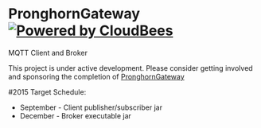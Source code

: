 # PronghornGateway [![Powered by CloudBees](https://www.cloudbees.com/sites/default/files/styles/large/public/Button-Powered-by-CB.png?itok=uMDWINfY)](https://pronghorn.ci.cloudbees.com/)
MQTT Client and Broker



This project is under active development.
Please consider getting involved and sponsoring the completion of [PronghornGateway](mailto:info@ociweb.com;?subject=Pronghorn%20Sponsor%20Inquiry)


#2015 Target Schedule:

* September - Client publisher/subscriber jar
* December  - Broker executable jar
